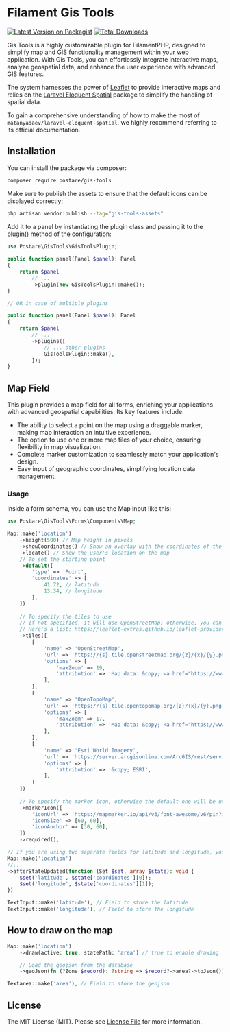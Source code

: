 # Filament Gis Tools

[![Latest Version on Packagist](https://img.shields.io/packagist/v/postare/gis-tools.svg?style=flat-square)](https://packagist.org/packages/postare/gis-tools)
[![Total Downloads](https://img.shields.io/packagist/dt/postare/gis-tools.svg?style=flat-square)](https://packagist.org/packages/postare/gis-tools)

Gis Tools is a highly customizable plugin for FilamentPHP, designed to simplify map and GIS functionality management
within your web application. With Gis Tools, you can effortlessly integrate interactive maps, analyze geospatial data,
and enhance the user experience with advanced GIS features.

The system harnesses the power of [Leaflet](https://leafletjs.com/) to provide interactive maps and relies on the
[Laravel Eloquent Spatial](https://github.com/MatanYadaev/laravel-eloquent-spatial) package to simplify
the handling of spatial data.

To gain a comprehensive understanding of how to make the most of `matanyadaev/laravel-eloquent-spatial`, we highly
recommend referring to its official documentation.

## Installation

You can install the package via composer:

```bash
composer require postare/gis-tools
```

Make sure to publish the assets to ensure that the default icons can be displayed correctly:

```bash
php artisan vendor:publish --tag="gis-tools-assets"
```

Add it to a panel by instantiating the plugin class and passing it to the plugin() method of
the configuration:

```php
use Postare\GisTools\GisToolsPlugin;
 
public function panel(Panel $panel): Panel
{
    return $panel
        // ...
        ->plugin(new GisToolsPlugin::make());
}

// OR in case of multiple plugins

public function panel(Panel $panel): Panel
{
    return $panel
        // ...
        ->plugins([
            // ... other plugins
            GisToolsPlugin::make(),
        ]);
}
```

## Map Field

This plugin provides a map field for all forms, enriching your applications with advanced geospatial capabilities. Its
key features include:

- The ability to select a point on the map using a draggable marker, making map interaction an intuitive experience.
- The option to use one or more map tiles of your choice, ensuring flexibility in map visualization.
- Complete marker customization to seamlessly match your application's design.
- Easy input of geographic coordinates, simplifying location data management.

### Usage

Inside a form schema, you can use the Map input like this:

```php
use Postare\GisTools\Forms\Components\Map;

Map::make('location')
    ->height(500) // Map height in pixels   
    ->showCoordinates() // Show an overlay with the coordinates of the point
    ->locate() // Show the user's location on the map
    // To set the starting point
    ->default([
        'type' => 'Point',
        'coordinates' => [
            41.72, // latitude
            13.34, // longitude
        ],
    ])
    
    // To specify the tiles to use
    // If not specified, it will use OpenStreetMap; otherwise, you can choose one or more tiles.
    // Here's a list: https://leaflet-extras.github.io/leaflet-providers/preview/
    ->tiles([
        [
            'name' => 'OpenStreetMap',
            'url' => 'https://{s}.tile.openstreetmap.org/{z}/{x}/{y}.png',
            'options' => [
                'maxZoom' => 19,
                'attribution' => 'Map data: &copy; <a href="https://www.openstreetmap.org/">OpenStreetMap</a> contributors',
            ],
        ],
        [
            'name' => 'OpenTopoMap',
            'url' => 'https://{s}.tile.opentopomap.org/{z}/{x}/{y}.png',
            'options' => [
                'maxZoom' => 17,
                'attribution' => 'Map data: &copy; <a href="https://www.openstreetmap.org/copyright">OpenStreetMap</a> contributors, <a href="http://viewfinderpanoramas.org">SRTM</a> | Map style: &copy; <a href="https://opentopomap.org">OpenTopoMap</a> (<a href="https://creativecommons.org/licenses/by-sa/3.0/">CC-BY-SA</a>)',
            ],
        ],
        [
            'name' => 'Esri World Imagery',
            'url' => 'https://server.arcgisonline.com/ArcGIS/rest/services/World_Imagery/MapServer/tile/{z}/{y}/{x}',
            'options' => [
                'attribution' => '&copy; ESRI',
            ],
        ]
    ])
    
    // To specify the marker icon, otherwise the default one will be used
    ->markerIcon([
        'iconUrl' => 'https://mapmarker.io/api/v3/font-awesome/v6/pin?icon=fa-solid%20fa-star&size=60&color=FFF&background=990099&hoffset=0&voffset=0',
        'iconSize' => [60, 60],
        'iconAnchor' => [30, 60],
    ])
    ->required(),

// If you are using two separate fields for latitude and longitude, you can proceed as follows:
Map::make('location')
//...
->afterStateUpdated(function (Set $set, array $state): void {
    $set('latitude', $state['coordinates'][0]);
    $set('longitude', $state['coordinates'][1]);
})

TextInput::make('latitude'), // Field to store the latitude
TextInput::make('longitude'), // Field to store the longitude
```

## How to draw on the map

```php
Map::make('location')
    ->draw(active: true, statePath: 'area') // true to enable drawing

    // Load the geojson from the database
    ->geoJson(fn (?Zone $record): ?string => $record?->area?->toJson()), 

Textarea::make('area'), // Field to store the geojson
```

## License

The MIT License (MIT). Please see [License File](LICENSE.md) for more information.
